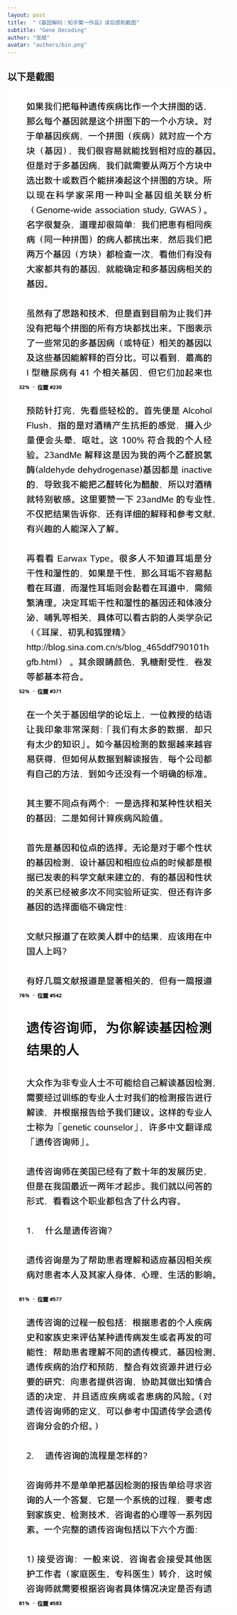 ```yaml
---
layout: post
title:  "《基因解码：知乎葉一作品》读后感和截图"
subtitle: "Gene Decoding"
author: "张斌"
avatar: "authors/bin.png"
---
```


## 以下是截图

![](./content/images/gene-decoding/screenshot_2016_04_12T19_55_04+0759.png)
![](./content/images/gene-decoding/screenshot_2016_04_12T20_10_59+0759.png)
![](./content/images/gene-decoding/screenshot_2016_04_12T20_25_49+0759.png)
![](./content/images/gene-decoding/screenshot_2016_04_12T20_28_30+0759.png)
![](./content/images/gene-decoding/screenshot_2016_04_12T20_28_51+0759.png)
